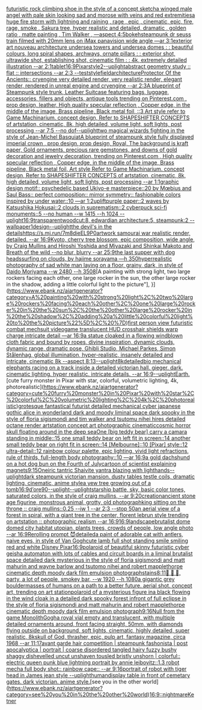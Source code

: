 [futuristic rock climbing shoe in the style of a concept sketch](https://www.ebank.nz/aiartgenerator?category=futuristic%20rock%20climbing%20shoe%20in%20the%20style%20of%20a%20concept%20sketch)[a winged male angel with pale skin looking sad and morose with veins and red extremities](https://www.ebank.nz/aiartgenerator?category=a%20winged%20male%20angel%20with%20pale%20skin%20looking%20sad%20and%20morose%20with%20veins%20and%20red%20extremities)[a huge fire storm with lightning and raining , rage , epic , cinematic, epic, fire, rage, smoke , Sakura tree, hyper realistic and detailed, dramatic , golden ratio , matte painting , Tim Walker , —aspect 4:5](https://www.ebank.nz/aiartgenerator?category=a%20huge%20fire%20storm%20with%20lightning%20and%20raining%20%2C%20rage%20%2C%20epic%20%2C%20cinematic%2C%20epic%2C%20fire%2C%20rage%2C%20smoke%20%2C%20Sakura%20tree%2C%20hyper%20realistic%20and%20detailed%2C%20dramatic%20%2C%20golden%20ratio%20%2C%20matte%20painting%20%2C%20Tim%20Walker%20%2C%20%E2%80%94aspect%204%3A5)[bokeh](https://www.ebank.nz/aiartgenerator?category=bokeh)[steampunk dr seuss train filmed with 20mm lens on iMax panavision wide angle —ar 3:1](https://www.ebank.nz/aiartgenerator?category=steampunk%20dr%20seuss%20train%20filmed%20with%2020mm%20lens%20on%20iMax%20panavision%20wide%20angle%20%E2%80%94ar%203%3A1)[exterior art nouveau architecture undersea towers and undersea domes : : beautiful colours, long spiral shapes, archways, ornate pillars : : exterior shot, ultrawide shot, establishing shot, cinematic film : : 4k, extremely detailed illustration --ar 2:1](https://www.ebank.nz/aiartgenerator?category=exterior%20art%20nouveau%20architecture%20undersea%20towers%20and%20undersea%20domes%20%3A%20%3A%20beautiful%20colours%2C%20long%20spiral%20shapes%2C%20archways%2C%20ornate%20pillars%20%3A%20%3A%20exterior%20shot%2C%20ultrawide%20shot%2C%20establishing%20shot%2C%20cinematic%20film%20%3A%20%3A%204k%2C%20extremely%20detailed%20illustration%20--ar%202%3A1)[tablet](https://www.ebank.nz/aiartgenerator?category=tablet)[16:9](https://www.ebank.nz/aiartgenerator?category=16%3A9)[Pixar](https://www.ebank.nz/aiartgenerator?category=Pixar)[style](https://www.ebank.nz/aiartgenerator?category=style)[2](https://www.ebank.nz/aiartgenerator?category=2)[--uplight](https://www.ebank.nz/aiartgenerator?category=--uplight)[abstract geometry study :: flat :: intersections --ar 2:3 --test](https://www.ebank.nz/aiartgenerator?category=abstract%20geometry%20study%20%3A%3A%20flat%20%3A%3A%20intersections%20--ar%202%3A3%20--test)[style](https://www.ebank.nz/aiartgenerator?category=style)[field](https://www.ebank.nz/aiartgenerator?category=field)[architecture](https://www.ebank.nz/aiartgenerator?category=architecture)[Protector Of the Ancients:: cryengine very detailed render, very realistic render, elegant render, rendered in unreal engine and cryengine --ar 2:3](https://www.ebank.nz/aiartgenerator?category=Protector%20Of%20the%20Ancients%3A%3A%20cryengine%20very%20detailed%20render%2C%20very%20realistic%20render%2C%20elegant%20render%2C%20rendered%20in%20unreal%20engine%20and%20cryengine%20--ar%202%3A3)[A blueprint of Steampunk style trunk,  Leather Suitcase featuring bags, luggage, accessories, fillers and objects,  antique tools trending on Pinterest.com  , prop design, leather, High quality specular reflection , Copper  edge, in the middle of the image, Brass pipeline,  Black metal foil,  ::3  Art style refer to Game Machinarium.  concept design, Refer to SHAPESHIFTER CONCEPTS  of artstation, cinematic,  8k, high detailed,  volume light,  soft lights,  post processing    --ar 7:5   --no dof](https://www.ebank.nz/aiartgenerator?category=A%20blueprint%20of%20Steampunk%20style%20trunk%2C%20%20Leather%20Suitcase%20featuring%20bags%2C%20luggage%2C%20accessories%2C%20fillers%20and%20objects%2C%20%20antique%20tools%20trending%20on%20Pinterest.com%20%20%2C%20prop%20design%2C%20leather%2C%20High%20quality%20specular%20reflection%20%2C%20Copper%20%20edge%2C%20in%20the%20middle%20of%20the%20image%2C%20Brass%20pipeline%2C%20%20Black%20metal%20foil%2C%20%20%3A%3A3%20%20Art%20style%20refer%20to%20Game%20Machinarium.%20%20concept%20design%2C%20Refer%20to%20SHAPESHIFTER%20CONCEPTS%20%20of%20artstation%2C%20cinematic%2C%20%208k%2C%20high%20detailed%2C%20%20volume%20light%2C%20%20soft%20lights%2C%20%20post%20processing%20%20%20%20--ar%207%3A5%20%20%20--no%20dof)[--uplight](https://www.ebank.nz/aiartgenerator?category=--uplight)[two magical wizards fighting in the style of Jean-Michel Basquiat](https://www.ebank.nz/aiartgenerator?category=two%20magical%20wizards%20fighting%20in%20the%20style%20of%20Jean-Michel%20Basquiat)[A blueprint of steampunk style fully displayed imperial crown , prop design, prop design, Royal, The background is kraft paper,  Gold ornaments, precious rare gemstones,  and downs of gold decoration and jewelry decoration,  trending on Pinterest.com  , High quality specular reflection ,  Copper  edge, in the middle of the image, Brass pipeline,  Black metal foil,  Art style Refer to Game Machinarium.  concept design, Refer to SHAPESHIFTER CONCEPTS  of artstation, cinematic,  8k, high detailed,  volume light,  soft lights,  post processing    --ar 1:1](https://www.ebank.nz/aiartgenerator?category=A%20blueprint%20of%20steampunk%20style%20fully%20displayed%20imperial%20crown%20%2C%20prop%20design%2C%20prop%20design%2C%20Royal%2C%20The%20background%20is%20kraft%20paper%2C%20%20Gold%20ornaments%2C%20precious%20rare%20gemstones%2C%20%20and%20downs%20of%20gold%20decoration%20and%20jewelry%20decoration%2C%20%20trending%20on%20Pinterest.com%20%20%2C%20High%20quality%20specular%20reflection%20%2C%20%20Copper%20%20edge%2C%20in%20the%20middle%20of%20the%20image%2C%20Brass%20pipeline%2C%20%20Black%20metal%20foil%2C%20%20Art%20style%20Refer%20to%20Game%20Machinarium.%20%20concept%20design%2C%20Refer%20to%20SHAPESHIFTER%20CONCEPTS%20%20of%20artstation%2C%20cinematic%2C%20%208k%2C%20high%20detailed%2C%20%20volume%20light%2C%20%20soft%20lights%2C%20%20post%20processing%20%20%20%20--ar%201%3A1)[graphic design motif:: psychedelic based Ukiyo-e masterpiece::20 by Mœbius and Saul Bass:: perfect composition:: mirror symmetry:: fashionable colors inspired by under water::10 —ar 1:2](https://www.ebank.nz/aiartgenerator?category=graphic%20design%20motif%3A%3A%20psychedelic%20based%20Ukiyo-e%20masterpiece%3A%3A20%20by%20M%C5%93bius%20and%20Saul%20Bass%3A%3A%20perfect%20composition%3A%3A%20mirror%20symmetry%3A%3A%20fashionable%20colors%20inspired%20by%20under%20water%3A%3A10%20%E2%80%94ar%201%3A2)[uplift](https://www.ebank.nz/aiartgenerator?category=uplift)[purple paper::2 waves by Katsushika Hokusai::2 clouds in suprematism::2 cyberpuck sci-fi monuments::5 --no human --w 1415 --h 1024 --uplight](https://www.ebank.nz/aiartgenerator?category=purple%20paper%3A%3A2%20waves%20by%20Katsushika%20Hokusai%3A%3A2%20clouds%20in%20suprematism%3A%3A2%20cyberpuck%20sci-fi%20monuments%3A%3A5%20--no%20human%20--w%201415%20--h%201024%20--uplight)[16:9](https://www.ebank.nz/aiartgenerator?category=16%3A9)[transparent](https://www.ebank.nz/aiartgenerator?category=transparent)[woodcut:8, edwardian architecture:5, steampunk:2 --wallpaper](https://www.ebank.nz/aiartgenerator?category=woodcut%3A8%2C%20edwardian%20architecture%3A5%2C%20steampunk%3A2%20--wallpaper)[1](https://www.ebank.nz/aiartgenerator?category=1)[design](https://www.ebank.nz/aiartgenerator?category=design)[--uplight](https://www.ebank.nz/aiartgenerator?category=--uplight)[the devil's in the details](https://www.ebank.nz/aiartgenerator?category=the%20devil%27s%20in%20the%20details)[<https://s.mj.run/7m8dieEL9P0>](https://www.ebank.nz/aiartgenerator?category=%3Chttps%3A//s.mj.run/7m8dieEL9P0%3E)[artwork samourai war realistic render, detailed. --ar 16:9](https://www.ebank.nz/aiartgenerator?category=artwork%20samourai%20war%20realistic%20render%2C%20detailed.%20--ar%2016%3A9)[Kyoto, cherry tree blossom, epic composition, wide angle, by Craig Mullins and Hiroshi Yoshida and Miyazaki and Shinkai Makoto and Breath of the wild --no blur, blurry --ar 25:9](https://www.ebank.nz/aiartgenerator?category=Kyoto%2C%20cherry%20tree%20blossom%2C%20epic%20composition%2C%20wide%20angle%2C%20by%20Craig%20Mullins%20and%20Hiroshi%20Yoshida%20and%20Miyazaki%20and%20Shinkai%20Makoto%20and%20Breath%20of%20the%20wild%20--no%20blur%2C%20blurry%20--ar%2025%3A9)[the last supper with dog heads](https://www.ebank.nz/aiartgenerator?category=the%20last%20supper%20with%20dog%20heads)[surfing on clouds, by hajime sorayama —h 350](https://www.ebank.nz/aiartgenerator?category=surfing%20on%20clouds%2C%20by%20hajime%20sorayama%20%E2%80%94h%20350)[hyperrealistic photography of sad white man laying on a floor, grainy, dark, in style of Daido Moriyama --w 2480 --h 3508](https://www.ebank.nz/aiartgenerator?category=hyperrealistic%20photography%20of%20sad%20white%20man%20laying%20on%20a%20floor%2C%20grainy%2C%20dark%2C%20in%20style%20of%20Daido%20Moriyama%20--w%202480%20--h%203508)[A painting with strong light, two large rockers facing each other, one large rocker in the sun, the other large rocker in the shadow, adding a little colorful light to the picture"], }](https://www.ebank.nz/aiartgenerator?category=A%20painting%20with%20strong%20light%2C%20two%20large%20rockers%20facing%20each%20other%2C%20one%20large%20rocker%20in%20the%20sun%2C%20the%20other%20large%20rocker%20in%20the%20shadow%2C%20adding%20a%20little%20colorful%20light%20to%20the%20picture%22%5D%2C%20%7D)[first person view futuristic combat mechsuit videogame translucent HUD crosshair shields warp charge intricate detail —ar 16:9](https://www.ebank.nz/aiartgenerator?category=first%20person%20view%20futuristic%20combat%20mechsuit%20videogame%20translucent%20HUD%20crosshair%20shields%20warp%20charge%20intricate%20detail%20%E2%80%94ar%2016%3A9)[a statue cloaked in a flowing windblown cloth fabric and bound by ropes, divine inspiration, dynamic clouds, dynamic range, dramatic pose, Ghibli Studio, Michael Parkes, Simon Stålenhag, global illumination, hyper-realistic, insanely detailed and intricate, cinematic 8k --aspect 8:13](https://www.ebank.nz/aiartgenerator?category=a%20statue%20cloaked%20in%20a%20flowing%20windblown%20cloth%20fabric%20and%20bound%20by%20ropes%2C%20divine%20inspiration%2C%20dynamic%20clouds%2C%20dynamic%20range%2C%20dramatic%20pose%2C%20Ghibli%20Studio%2C%20Michael%20Parkes%2C%20Simon%20St%C3%A5lenhag%2C%20global%20illumination%2C%20hyper-realistic%2C%20insanely%20detailed%20and%20intricate%2C%20cinematic%208k%20--aspect%208%3A13)[--uplight](https://www.ebank.nz/aiartgenerator?category=--uplight)[8k](https://www.ebank.nz/aiartgenerator?category=8k)[detailed](https://www.ebank.nz/aiartgenerator?category=detailed)[bio mechanical elephants racing on a track inside a detailed victorian hall. gieger. dark. cinematic lighting. hyper realistic. intricate details. --ar 16:9](https://www.ebank.nz/aiartgenerator?category=bio%20mechanical%20elephants%20racing%20on%20a%20track%20inside%20a%20detailed%20victorian%20hall.%20gieger.%20dark.%20cinematic%20lighting.%20hyper%20realistic.%20intricate%20details.%20--ar%2016%3A9)[--uplight](https://www.ebank.nz/aiartgenerator?category=--uplight)[Earth.](https://www.ebank.nz/aiartgenerator?category=Earth.)[cute furry monster in Pixar with star, colorful, volumetric lighting, 4k, photorealistic](https://www.ebank.nz/aiartgenerator?category=cute%20furry%20monster%20in%20Pixar%20with%20star%2C%20colorful%2C%20volumetric%20lighting%2C%204k%2C%20photorealistic)[grotesque fantastical futurist detailed mechanical cyber japanese gothic alice in wonderland dark and moody liminal space dark spooky in the style of floria sigismondi and tim walker and tsutomu nihei hires detailed octane render artstation concept art photographic cinematic](https://www.ebank.nz/aiartgenerator?category=grotesque%20fantastical%20futurist%20detailed%20mechanical%20cyber%20japanese%20gothic%20alice%20in%20wonderland%20dark%20and%20moody%20liminal%20space%20dark%20spooky%20in%20the%20style%20of%20floria%20sigismondi%20and%20tim%20walker%20and%20tsutomu%20nihei%20hires%20detailed%20octane%20render%20artstation%20concept%20art%20photographic%20cinematic)[cosmic horror skull floating around in the deep sea](https://www.ebank.nz/aiartgenerator?category=cosmic%20horror%20skull%20floating%20around%20in%20the%20deep%20sea)[One [big teddy bear] carry a camara standing in middle::15 one small teddy bear on left fit in screen::14 another small teddy bear on right fit in screen::14 [Melbourne]::10 [Pixar] style::12 ultra-detail::12 rainbow colour palette, epic lighting, vivid light refractions, rule of thirds, full-length body photography::10 —ar 16:9](https://www.ebank.nz/aiartgenerator?category=One%20%5Bbig%20teddy%20bear%5D%20carry%20a%20camara%20standing%20in%20middle%3A%3A15%20one%20small%20teddy%20bear%20on%20left%20fit%20in%20screen%3A%3A14%20another%20small%20teddy%20bear%20on%20right%20fit%20in%20screen%3A%3A14%20%5BMelbourne%5D%3A%3A10%20%5BPixar%5D%20style%3A%3A12%20ultra-detail%3A%3A12%20rainbow%20colour%20palette%2C%20epic%20lighting%2C%20vivid%20light%20refractions%2C%20rule%20of%20thirds%2C%20full-length%20body%20photography%3A%3A10%20%E2%80%94ar%2016%3A9)[a gold dachshund on a hot dog bun on the Fourth of July](https://www.ebank.nz/aiartgenerator?category=a%20gold%20dachshund%20on%20a%20hot%20dog%20bun%20on%20the%20Fourth%20of%20July)[cartoon of scientist explaining magnets](https://www.ebank.nz/aiartgenerator?category=cartoon%20of%20scientist%20explaining%20magnets)[9:15](https://www.ebank.nz/aiartgenerator?category=9%3A15)[Oneiric tantric Shaivite yantra blazing with light](https://www.ebank.nz/aiartgenerator?category=Oneiric%20tantric%20Shaivite%20yantra%20blazing%20with%20light)[](https://www.ebank.nz/aiartgenerator?category=)[hands](https://www.ebank.nz/aiartgenerator?category=hands)[--uplight](https://www.ebank.nz/aiartgenerator?category=--uplight)[dark steampunk victorian mansion. dusty tables testle coils, dramatic lighting, cinematic, anime style](https://www.ebank.nz/aiartgenerator?category=dark%20steampunk%20victorian%20mansion.%20dusty%20tables%20testle%20coils%2C%20dramatic%20lighting%2C%20cinematic%2C%20anime%20style)[a yew tree growing out of a tomb](https://www.ebank.nz/aiartgenerator?category=a%20yew%20tree%20growing%20out%20of%20a%20tomb)[16:9](https://www.ebank.nz/aiartgenerator?category=16%3A9)[d’ore](https://www.ebank.nz/aiartgenerator?category=d%E2%80%99ore)[90](https://www.ebank.nz/aiartgenerator?category=90)[--uplight](https://www.ebank.nz/aiartgenerator?category=--uplight)[--uplight](https://www.ebank.nz/aiartgenerator?category=--uplight)[starship battle, sky, basic color tones, saturated colors, in the style of craig mullins, --ar 9:20](https://www.ebank.nz/aiartgenerator?category=starship%20battle%2C%20sky%2C%20basic%20color%20tones%2C%20saturated%20colors%2C%20in%20the%20style%20of%20craig%20mullins%2C%20--ar%209%3A20)[creation](https://www.ebank.nz/aiartgenerator?category=creation)[ancient stone age figurine, monstrous animal, grotty, old photograph](https://www.ebank.nz/aiartgenerator?category=ancient%20stone%20age%20figurine%2C%20monstrous%20animal%2C%20grotty%2C%20old%20photograph)[king sitting on the throne :: craig mullins::0.25 --iw 1 --ar 2:3 --stop 50](https://www.ebank.nz/aiartgenerator?category=king%20sitting%20on%20the%20throne%20%3A%3A%20craig%20mullins%3A%3A0.25%20--iw%201%20--ar%202%3A3%20--stop%2050)[an aerial view of a forest in spiral, with a giant tree in the center, florent lebrun style trending on artstation :: photographic realism --ar 16:9](https://www.ebank.nz/aiartgenerator?category=an%20aerial%20view%20of%20a%20forest%20in%20spiral%2C%20with%20a%20giant%20tree%20in%20the%20center%2C%20florent%20lebrun%20style%20trending%20on%20artstation%20%3A%3A%20photographic%20realism%20--ar%2016%3A9)[16:9](https://www.ebank.nz/aiartgenerator?category=16%3A9)[landscape](https://www.ebank.nz/aiartgenerator?category=landscape)[brutalist dome domed city habitat utopian, plants trees, crowds of people, low angle photo --ar 16:9](https://www.ebank.nz/aiartgenerator?category=brutalist%20dome%20domed%20city%20habitat%20utopian%2C%20plants%20trees%2C%20crowds%20of%20people%2C%20low%20angle%20photo%20--ar%2016%3A9)[Rerolling prompt ](https://www.ebank.nz/aiartgenerator?category=Rerolling%20prompt%20)[😈](https://www.ebank.nz/aiartgenerator?category=%F0%9F%98%88)[detailed](https://www.ebank.nz/aiartgenerator?category=detailed)[a paint of adorable cat with antlers, naive eyes, in style of Van Gogh](https://www.ebank.nz/aiartgenerator?category=a%20paint%20of%20adorable%20cat%20with%20antlers%2C%20naive%20eyes%2C%20in%20style%20of%20Van%20Gogh)[cute lamb full shot standing smile smiling red and white Disney Pixar](https://www.ebank.nz/aiartgenerator?category=cute%20lamb%20full%20shot%20standing%20smile%20smiling%20red%20and%20white%20Disney%20Pixar)[16:9](https://www.ebank.nz/aiartgenerator?category=16%3A9)[polaroid of beautiful skinny futuristic cyber geisha automaton with lots of cables and circuit boards in a liminal brutalist space detailed dark mysterious in the style of floria sigismondi and matt mahurin and wayne barlow and tsutomo nihei and robert mapplethorpe cinematic depth moody dark film emulsion photograph](https://www.ebank.nz/aiartgenerator?category=polaroid%20of%20beautiful%20skinny%20futuristic%20cyber%20geisha%20automaton%20with%20lots%20of%20cables%20and%20circuit%20boards%20in%20a%20liminal%20brutalist%20space%20detailed%20dark%20mysterious%20in%20the%20style%20of%20floria%20sigismondi%20and%20matt%20mahurin%20and%20wayne%20barlow%20and%20tsutomo%20nihei%20and%20robert%20mapplethorpe%20cinematic%20depth%20moody%20dark%20film%20emulsion%20photograph)[stains](https://www.ebank.nz/aiartgenerator?category=stains)[8:11](https://www.ebank.nz/aiartgenerator?category=8%3A11)[](https://www.ebank.nz/aiartgenerator?category=)[🍺 🍻 🥂, party, a lot of people, smokey bar, --w 1920 --h 1080](https://www.ebank.nz/aiartgenerator?category=%F0%9F%8D%BA%20%F0%9F%8D%BB%20%F0%9F%A5%82%2C%20party%2C%20a%20lot%20of%20people%2C%20smokey%20bar%2C%20--w%201920%20--h%201080)[a gigantic grey boulder](https://www.ebank.nz/aiartgenerator?category=a%20gigantic%20grey%20boulder)[masses of humans on a path to a better future. aerial shot. concept art, trending on art station](https://www.ebank.nz/aiartgenerator?category=masses%20of%20humans%20on%20a%20path%20to%20a%20better%20future.%20aerial%20shot.%20concept%20art%2C%20trending%20on%20art%20station)[polaroid of a mysterious figure ina black flowing in the wind cloak in a detailed dark spooky forest infront of full eclipse in the style of floria sigismondi and matt mahurin and robert mapplethorpe cinematic depth moody dark film emulsion photograph](https://www.ebank.nz/aiartgenerator?category=polaroid%20of%20a%20mysterious%20figure%20ina%20black%20flowing%20in%20the%20wind%20cloak%20in%20a%20detailed%20dark%20spooky%20forest%20infront%20of%20full%20eclipse%20in%20the%20style%20of%20floria%20sigismondi%20and%20matt%20mahurin%20and%20robert%20mapplethorpe%20cinematic%20depth%20moody%20dark%20film%20emulsion%20photograph)[9:16](https://www.ebank.nz/aiartgenerator?category=9%3A16)[Null from the game Monolith](https://www.ebank.nz/aiartgenerator?category=Null%20from%20the%20game%20Monolith)[Gogh](https://www.ebank.nz/aiartgenerator?category=Gogh)[a royal vial empty and translucent, with multiple detailed ornaments around, front facing straight, 50mm, with diamonds flying outside on background, soft lights, cinematic, highly detailed, super realistic, 8k](https://www.ebank.nz/aiartgenerator?category=a%20royal%20vial%20empty%20and%20translucent%2C%20with%20multiple%20detailed%20ornaments%20around%2C%20front%20facing%20straight%2C%2050mm%2C%20with%20diamonds%20flying%20outside%20on%20background%2C%20soft%20lights%2C%20cinematic%2C%20highly%20detailed%2C%20super%20realistic%2C%208k)[skull of God, thrasher, epic, pulp art, fantasy magazine, circa 1968 --ar 11:17](https://www.ebank.nz/aiartgenerator?category=skull%20of%20God%2C%20thrasher%2C%20epic%2C%20pulp%20art%2C%20fantasy%20magazine%2C%20circa%201968%20--ar%2011%3A17)[](https://www.ebank.nz/aiartgenerator?category=)[avant garde hair competition | steampunk fashonista | post apocalyptica | portrait | coarse disordered tangled hairy fuzzy bushy shaggy dishevelled uncut unshaven tousled bristly unshorn | colorful:: electric queen punk blue lightning portrait by annie leibovitz::1.3 robot mecha full body shot:: rainbow cape:: --ar 9:16](https://www.ebank.nz/aiartgenerator?category=avant%20garde%20hair%20competition%20%7C%20steampunk%20fashonista%20%7C%20post%20apocalyptica%20%7C%20portrait%20%7C%20coarse%20disordered%20tangled%20hairy%20fuzzy%20bushy%20shaggy%20dishevelled%20uncut%20unshaven%20tousled%20bristly%20unshorn%20%7C%20colorful%3A%3A%20electric%20queen%20punk%20blue%20lightning%20portrait%20by%20annie%20leibovitz%3A%3A1.3%20robot%20mecha%20full%20body%20shot%3A%3A%20rainbow%20cape%3A%3A%20--ar%209%3A16)[portrait of robot with tiger head in James jean style --uplight](https://www.ebank.nz/aiartgenerator?category=portrait%20of%20robot%20with%20tiger%20head%20in%20James%20jean%20style%20--uplight)[human](https://www.ebank.nz/aiartgenerator?category=human)[display table in front of cemetary gates. dark victorian. anime style.](https://www.ebank.nz/aiartgenerator?category=display%20table%20in%20front%20of%20cemetary%20gates.%20dark%20victorian.%20anime%20style.)[see you in the other world](https://www.ebank.nz/aiartgenerator?category=see%20you%20in%20the%20other%20world)[16:9](https://www.ebank.nz/aiartgenerator?category=16%3A9)[::nightmare](https://www.ebank.nz/aiartgenerator?category=%3A%3Anightmare)[Ketner](https://www.ebank.nz/aiartgenerator?category=Ketner)